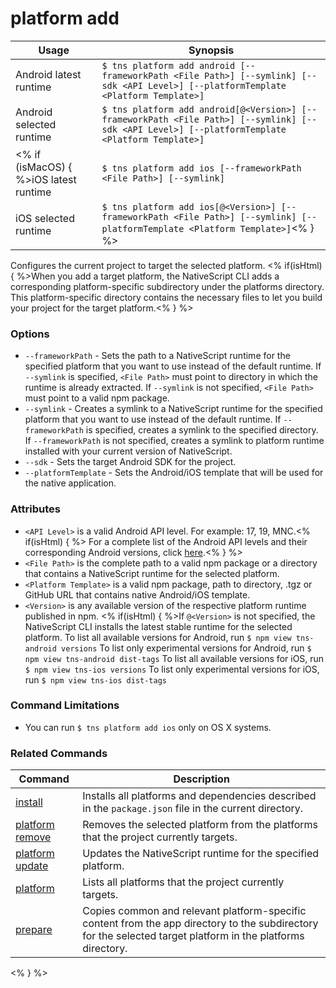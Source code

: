 platform add
==========

Usage | Synopsis
------|-------
Android latest runtime | `$ tns platform add android [--frameworkPath <File Path>] [--symlink] [--sdk <API Level>] [--platformTemplate <Platform Template>]`
Android selected runtime | `$ tns platform add android[@<Version>] [--frameworkPath <File Path>] [--symlink] [--sdk <API Level>] [--platformTemplate <Platform Template>]`
<% if (isMacOS) { %>iOS latest runtime | `$ tns platform add ios [--frameworkPath <File Path>] [--symlink]`
iOS selected runtime | `$ tns platform add ios[@<Version>] [--frameworkPath <File Path>] [--symlink] [--platformTemplate <Platform Template>]`<% } %>

Configures the current project to target the selected platform. <% if(isHtml) { %>When you add a target platform, the NativeScript CLI adds a corresponding platform-specific subdirectory under the platforms directory. This platform-specific directory contains the necessary files to let you build your project for the target platform.<% } %>

### Options
* `--frameworkPath` - Sets the path to a NativeScript runtime for the specified platform that you want to use instead of the default runtime. If `--symlink` is specified, `<File Path>` must point to directory in which the runtime is already extracted. If `--symlink` is not specified, `<File Path>` must point to a valid npm package.
* `--symlink` - Creates a symlink to a NativeScript runtime for the specified platform that you want to use instead of the default runtime. If `--frameworkPath` is specified, creates a symlink to the specified directory. If `--frameworkPath` is not specified, creates a symlink to platform runtime installed with your current version of NativeScript.
* `--sdk` - Sets the target Android SDK for the project.
* `--platformTemplate` - Sets the Android/iOS template that will be used for the native application.

### Attributes
* `<API Level>` is a valid Android API level. For example: 17, 19, MNC.<% if(isHtml) { %> For a complete list of the Android API levels and their corresponding Android versions, click [here](http://developer.android.com/guide/topics/manifest/uses-sdk-element.html#platform).<% } %>
* `<File Path>` is the complete path to a valid npm package or a directory that contains a NativeScript runtime for the selected platform.
* `<Platform Template>` is a valid npm package, path to directory, .tgz or GitHub URL that contains native Android/iOS template.
* `<Version>` is any available version of the respective platform runtime published in npm. <% if(isHtml) { %>If `@<Version>` is not specified, the NativeScript CLI installs the latest stable runtime for the selected platform.
To list all available versions for Android, run `$ npm view tns-android versions`
To list only experimental versions for Android, run `$ npm view tns-android dist-tags`
To list all available versions for iOS, run `$ npm view tns-ios versions`
To list only experimental versions for iOS, run `$ npm view tns-ios dist-tags`

### Command Limitations

* You can run `$ tns platform add ios` only on OS X systems.

### Related Commands

Command | Description
----------|----------
[install](install.html) | Installs all platforms and dependencies described in the `package.json` file in the current directory.
[platform remove](platform-remove.html) | Removes the selected platform from the platforms that the project currently targets.
[platform update](platform-update.html) | Updates the NativeScript runtime for the specified platform.
[platform](platform.html) | Lists all platforms that the project currently targets.
[prepare](prepare.html) | Copies common and relevant platform-specific content from the app directory to the subdirectory for the selected target platform in the platforms directory.
<% } %>